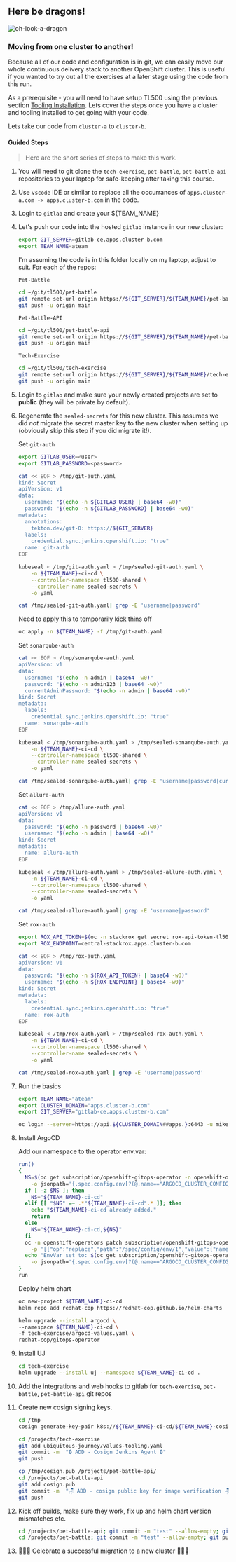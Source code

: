 ## Here be dragons!

![oh-look-a-dragon](../images/oh-look-dragons.png)

### Moving from one cluster to another!

Because all of our code and configuration is in git, we can easily move our whole continuous delivery stack to another OpenShift cluster. This is useful if you wanted to try out all the exercises at a later stage using the code from this run.

As a prerequisite - you will need to have setup TL500 using the previous section [Tooling Installation](99-the-rise-of-the-cluster/1-tooling-installation). Lets cover the steps once you have a cluster and tooling installed to get going with your code.

Lets take our code from `cluster-a` to `cluster-b`.

#### Guided Steps

> Here are the short series of steps to make this work.

1. You will need to git clone the `tech-exercise`, `pet-battle`, `pet-battle-api` repositories to your laptop for safe-keeping after taking this course.

2. Use `vscode` IDE or similar to replace all the occurrances of `apps.cluster-a.com -> apps.cluster-b.com` in the code.

3. Login to `gitlab` and create your ${TEAM_NAME}

4. Let's push our code into the hosted `gitlab` instance in our new cluster:

    ```bash
    export GIT_SERVER=gitlab-ce.apps.cluster-b.com
    export TEAM_NAME=ateam
    ```

    I'm assuming the code is in this folder locally on my laptop, adjust to suit. For each of the repos:

    `Pet-Battle`

    ```bash
    cd ~/git/tl500/pet-battle
    git remote set-url origin https://${GIT_SERVER}/${TEAM_NAME}/pet-battle.git
    git push -u origin main
    ```

    `Pet-Battle-API`

    ```bash
    cd ~/git/tl500/pet-battle-api
    git remote set-url origin https://${GIT_SERVER}/${TEAM_NAME}/pet-battle-api.git
    git push -u origin main
    ```

    `Tech-Exercise`

    ```bash
    cd ~/git/tl500/tech-exercise
    git remote set-url origin https://${GIT_SERVER}/${TEAM_NAME}/tech-exercise.git
    git push -u origin main
    ```

5. Login to `gitlab` and make sure your newly created projects are set to **public** (they will be private by default).

6. Regenerate the `sealed-secrets` for this new cluster. This assumes we did _not_ migrate the secret master key to the new cluster when setting up (obviously skip this step if you did migrate it!).

    Set `git-auth`

    ```bash
    export GITLAB_USER=<user>
    export GITLAB_PASSWORD=<password>

    cat << EOF > /tmp/git-auth.yaml
    kind: Secret
    apiVersion: v1
    data:
      username: "$(echo -n ${GITLAB_USER} | base64 -w0)"
      password: "$(echo -n ${GITLAB_PASSWORD} | base64 -w0)"
    metadata:
      annotations:
        tekton.dev/git-0: https://${GIT_SERVER}
      labels:
        credential.sync.jenkins.openshift.io: "true"
      name: git-auth
    EOF

    kubeseal < /tmp/git-auth.yaml > /tmp/sealed-git-auth.yaml \
        -n ${TEAM_NAME}-ci-cd \
        --controller-namespace tl500-shared \
        --controller-name sealed-secrets \
        -o yaml
    
    cat /tmp/sealed-git-auth.yaml| grep -E 'username|password'
    ```

    Need to apply this to temporarily kick thins off

    ```bash
    oc apply -n ${TEAM_NAME} -f /tmp/git-auth.yaml
    ```

    Set `sonarqube-auth`

    ```bash
    cat << EOF > /tmp/sonarqube-auth.yaml
    apiVersion: v1
    data:
      username: "$(echo -n admin | base64 -w0)"
      password: "$(echo -n admin123 | base64 -w0)"
      currentAdminPassword: "$(echo -n admin | base64 -w0)"
    kind: Secret
    metadata:
      labels:
        credential.sync.jenkins.openshift.io: "true"
      name: sonarqube-auth
    EOF

    kubeseal < /tmp/sonarqube-auth.yaml > /tmp/sealed-sonarqube-auth.yaml \
        -n ${TEAM_NAME}-ci-cd \
        --controller-namespace tl500-shared \
        --controller-name sealed-secrets \
        -o yaml

    cat /tmp/sealed-sonarqube-auth.yaml| grep -E 'username|password|currentAdminPassword'
    ```

    Set `allure-auth`

    ```bash
    cat << EOF > /tmp/allure-auth.yaml
    apiVersion: v1
    data:
      password: "$(echo -n password | base64 -w0)"
      username: "$(echo -n admin | base64 -w0)"
    kind: Secret
    metadata:
      name: allure-auth
    EOF

    kubeseal < /tmp/allure-auth.yaml > /tmp/sealed-allure-auth.yaml \
        -n ${TEAM_NAME}-ci-cd \
        --controller-namespace tl500-shared \
        --controller-name sealed-secrets \
        -o yaml

    cat /tmp/sealed-allure-auth.yaml| grep -E 'username|password'
    ```

    Set `rox-auth`

    ```bash
    export ROX_API_TOKEN=$(oc -n stackrox get secret rox-api-token-tl500 -o go-template='{{index .data "token" | base64decode}}')
    export ROX_ENDPOINT=central-stackrox.apps.cluster-b.com

    cat << EOF > /tmp/rox-auth.yaml
    apiVersion: v1
    data:
      password: "$(echo -n ${ROX_API_TOKEN} | base64 -w0)"
      username: "$(echo -n ${ROX_ENDPOINT} | base64 -w0)"
    kind: Secret
    metadata:
      labels:
        credential.sync.jenkins.openshift.io: "true"
      name: rox-auth
    EOF

    kubeseal < /tmp/rox-auth.yaml > /tmp/sealed-rox-auth.yaml \
        -n ${TEAM_NAME}-ci-cd \
        --controller-namespace tl500-shared \
        --controller-name sealed-secrets \
        -o yaml

    cat /tmp/sealed-rox-auth.yaml | grep -E 'username|password'
    ```

7. Run the basics

    ```bash
    export TEAM_NAME="ateam"
    export CLUSTER_DOMAIN="apps.cluster-b.com"
    export GIT_SERVER="gitlab-ce.apps.cluster-b.com"

    oc login --server=https://api.${CLUSTER_DOMAIN##apps.}:6443 -u mike
    ```

8. Install ArgoCD

    Add our namespace to the operator env.var:

    ```bash
    run()
    {
      NS=$(oc get subscription/openshift-gitops-operator -n openshift-operators \
        -o jsonpath='{.spec.config.env[?(@.name=="ARGOCD_CLUSTER_CONFIG_NAMESPACES")].value}')
      if [ -z $NS ]; then
        NS="${TEAM_NAME}-ci-cd"
      elif [[ "$NS" =~ .*"${TEAM_NAME}-ci-cd".* ]]; then
        echo "${TEAM_NAME}-ci-cd already added."
        return
      else
        NS="${TEAM_NAME}-ci-cd,${NS}"
      fi
      oc -n openshift-operators patch subscription/openshift-gitops-operator --type=json \
        -p '[{"op":"replace","path":"/spec/config/env/1","value":{"name": "ARGOCD_CLUSTER_CONFIG_NAMESPACES", "value":"'${NS}'"}}]'
      echo "EnvVar set to: $(oc get subscription/openshift-gitops-operator -n openshift-operators \
        -o jsonpath='{.spec.config.env[?(@.name=="ARGOCD_CLUSTER_CONFIG_NAMESPACES")].value}')"
    }
    run
    ```

    Deploy helm chart

    ```bash
    oc new-project ${TEAM_NAME}-ci-cd
    helm repo add redhat-cop https://redhat-cop.github.io/helm-charts

    helm upgrade --install argocd \
    --namespace ${TEAM_NAME}-ci-cd \
    -f tech-exercise/argocd-values.yaml \
    redhat-cop/gitops-operator
    ```

9. Install UJ

    ```bash
    cd tech-exercise
    helm upgrade --install uj --namespace ${TEAM_NAME}-ci-cd .
    ```

10. Add the integrations and web hooks to gitlab for `tech-exercise`, `pet-battle`, `pet-battle-api` git repos

11. Create new cosign signing keys.

    ```bash
    cd /tmp
    cosign generate-key-pair k8s://${TEAM_NAME}-ci-cd/${TEAM_NAME}-cosign

    cd /projects/tech-exercise
    git add ubiquitous-journey/values-tooling.yaml
    git commit -m  "🔒 ADD - Cosign Jenkins Agent 🔒"
    git push

    cp /tmp/cosign.pub /projects/pet-battle-api/
    cd /projects/pet-battle-api
    git add cosign.pub
    git commit -m  "🪑 ADD - cosign public key for image verification 🪑"
    git push
    ```

12. Kick off builds, make sure they work, fix up and helm chart version mismatches etc.

    ```bash
    cd /projects/pet-battle-api; git commit -m "test" --allow-empty; git push
    cd /projects/pet-battle; git commit -m "test" --allow-empty; git push
    ```

13. 🎉🎉🎉 Celebrate a successful migration to a new cluster 🎉🎉🎉
